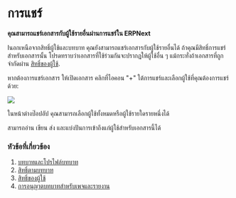 <!-- add-breadcrumbs -->
# การแชร์

**คุณสามารถแชร์เอกสารกับผู้ใช้รายอื่นผ่านการแชร์ใน ERPNext**

Iนอกเหนือจากสิทธิ์ผู้ใช้และบทบาท คุณยังสามารถแชร์เอกสารกับผู้ใช้รายอื่นได้ ถ้าคุณมีสิทธิ์การแชร์สำหรับเอกสารนั้น โปรดทราบว่าเอกสารที่ใช้ร่วมกันจะปรากฏให้ผู้ใช้อื่น ๆ แม้กระทั่งถ้าเอกสารที่ถูกจำกัดผ่าน [สิทธิ์ของผู้ใช้](/docs/user/manual/th/setting-up/users-and-permissions/user-permissions).

หากต้องการแชร์เอกสาร ให้เปิดเอกสาร คลิกที่ไอคอน "+" ใต้การแชร์และเลือกผู้ใช้ที่คุณต้องการแชร์ด้วย:

<img class="screenshot" src="{{docs_base_url}}/assets/img/setup/users/share.png">

ในหน้าต่างป๊อปอัป คุณสามารถเลือกผู้ใช้ทั้งหมดหรือผู้ใช้รายใดรายหนึ่งได้

สามารถอ่าน เขียน ส่ง และแบ่งปันการเข้าถึงแก่ผู้ใช้สำหรับเอกสารนี้ได้

### หัวข้อที่เกี่ยวข้อง
1. [บทบาทและโปรไฟล์บทบาท](/docs/user/manual/th/setting-up/users-and-permissions/role-and-role-profile)
1. [สิทธิ์ตามบทบาท](/docs/user/manual/th/setting-up/users-and-permissions/role-based-permissions)
1. [สิทธิ์ของผู้ใช้](/docs/user/manual/th/setting-up/users-and-permissions/user-permissions)
1. [การอนุญาตบทบาทสำหรับเพจและรายงาน](/docs/user/manual/th/setting-up/users-and-permissions/role-permission-for-page-and-report)

